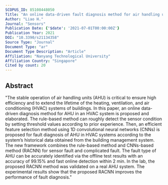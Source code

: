 ```yaml
---
SCOPUS_ID: 85108448050
Title: "An online data-driven fault diagnosis method for air handling units by rule and convolutional neural networks"
Author: "Liao H."
Journal: "Sensors"
Publication Date: {'$date': '2021-07-01T00:00:00Z'}
Publication Year: 2021
DOI: "10.3390/s21134358"
Source Type: "Journal"
Document Type: "ar"
Document Type Description: "Article"
Affiliation: "Nanyang Technological University"
Affiliation Country: "Singapore"
Cited by count: 20
---
```


## Abstract
"The stable operation of air handling units (AHU) is critical to ensure high efficiency and to extend the lifetime of the heating, ventilation, and air conditioning (HVAC) systems of buildings. In this paper, an online data-driven diagnosis method for AHU in an HVAC system is proposed and elaborated. The rule-based method can roughly detect the sensor condition by setting threshold values according to prior experience. Then, an efficient feature selection method using 1D convolutional neural networks (CNNs) is proposed for fault diagnosis of AHU in HVAC systems according to the system’s historical data obtained from the building management system. The new framework combines the rule-based method and CNNs-based method (RACNN) for sensor fault and complicated fault. The fault type of AHU can be accurately identified via the offline test results with an accuracy of 99.15% and fast online detection within 2 min. In the lab, the proposed RACNN method was validated on a real AHU system. The experimental results show that the proposed RACNN improves the performance of fault diagnosis."
